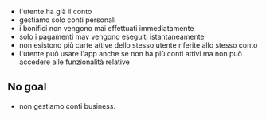 - l'utente ha già il conto
- gestiamo solo conti personali
- i bonifici non vengono mai effettuati immediatamente
- solo i pagamenti mav vengono eseguiti istantaneamente 
- non esistono più carte attive dello stesso utente riferite allo stesso conto
- l'utente può usare l'app anche se non ha più conti attivi ma non può accedere alle funzionalità relative
## No goal
- non gestiamo conti business.
